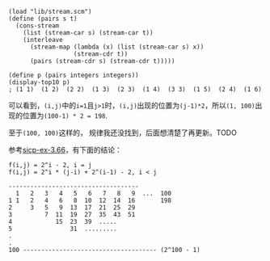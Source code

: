 ```
(load "lib/stream.scm")
(define (pairs s t)
  (cons-stream
    (list (stream-car s) (stream-car t))
    (interleave
      (stream-map (lambda (x) (list (stream-car s) x))
                  (stream-cdr t))
      (pairs (stream-cdr s) (stream-cdr t)))))

(define p (pairs integers integers))
(display-top10 p)
; (1 1)  (1 2)  (2 2)  (1 3)  (2 3)  (1 4)  (3 3)  (1 5)  (2 4)  (1 6)
```
可以看到，`(i,j)`中的`i=1`且`j>1`时，`(i,j)`出现的位置为`(j-1)*2`，所以`(1, 100)`出现的位置为`(100-1) * 2 = 198`.

至于`(100, 100)`这样的， 规律我还没找到，后面想清楚了再更新。TODO

参考[sicp-ex-3.66](http://community.schemewiki.org/?sicp-ex-3.66)，有下面的结论：
```
f(i,j) = 2^i - 2, i = j
f(i,j) = 2^i * (j-i) + 2^(i-1) - 2, i < j

------------------------------------
  1   2   3   4   5   6   7   8   9  ...  100   
1 1   2   4   6   8  10  12  14  16       198 
2     3   5   9  13  17  21  25  29        
3         7  11  19  27  35  43  51
4            15  23  39  .....
5                31  .........
.
.
100 ------------------------------------- (2^100 - 1)
```